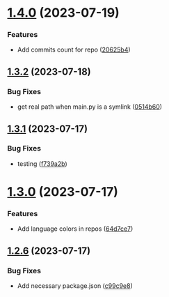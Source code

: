 # [1.4.0](https://github.com/ghfetch/ghfetch/compare/v1.3.2...v1.4.0) (2023-07-19)


### Features

* Add commits count for repo ([20625b4](https://github.com/ghfetch/ghfetch/commit/20625b43d3e9d2ae564f5eec7c4037a9580a5844))



## [1.3.2](https://github.com/ghfetch/ghfetch/compare/v1.3.1...v1.3.2) (2023-07-18)


### Bug Fixes

* get real path when main.py is a symlink ([0514b60](https://github.com/ghfetch/ghfetch/commit/0514b60c24007dcd98dcf0655e6eabb2473fce01))



## [1.3.1](https://github.com/ghfetch/ghfetch/compare/v1.3.0...v1.3.1) (2023-07-17)


### Bug Fixes

* testing ([f739a2b](https://github.com/ghfetch/ghfetch/commit/f739a2b16902dfa999546001cfa7ad8637266ce8))



# [1.3.0](https://github.com/ghfetch/ghfetch/compare/v1.2.6...v1.3.0) (2023-07-17)


### Features

* Add language colors in repos ([64d7ce7](https://github.com/ghfetch/ghfetch/commit/64d7ce70b0e6ab218e7dd68cfc8bfaeddbb42326))



## [1.2.6](https://github.com/ghfetch/ghfetch/compare/c99c9e87c724fff616fde8274708ea6e30351f0e...v1.2.6) (2023-07-17)


### Bug Fixes

* Add necessary package.json ([c99c9e8](https://github.com/ghfetch/ghfetch/commit/c99c9e87c724fff616fde8274708ea6e30351f0e))



